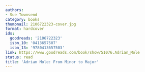 ```yaml
---
authors:
- Sue Townsend
category: books
thumbnail: 2106722323-cover.jpg
format: hardcover
ids:
  goodreads: '2106722323'
  isbn_10: '0413657507'
  isbn_13: '9780413657503'
link: https://www.goodreads.com/book/show/51076.Adrian_Mole
status: read
title: 'Adrian Mole: From Minor to Major'
---
```


